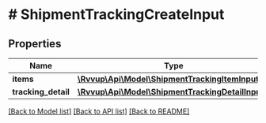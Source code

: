 # # ShipmentTrackingCreateInput

## Properties

Name | Type | Description | Notes
------------ | ------------- | ------------- | -------------
**items** | [**\Rvvup\Api\Model\ShipmentTrackingItemInput[]**](ShipmentTrackingItemInput.md) |  |
**tracking_detail** | [**\Rvvup\Api\Model\ShipmentTrackingDetailInput[]**](ShipmentTrackingDetailInput.md) |  |

[[Back to Model list]](../../README.md#models) [[Back to API list]](../../README.md#endpoints) [[Back to README]](../../README.md)
